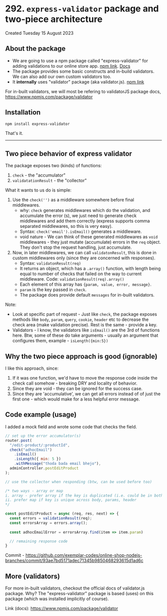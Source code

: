 # 292. `express-validator` package and two-piece architecture
Created Tuesday 15 August 2023

## About the package
- We are going to use a npm package called "express-validator" for adding validations to our online store app. [npm link](https://www.npmjs.com/package/express-validator). [Docs](https://express-validator.github.io/docs)
- The package provides some basic constructs and in-build validators. We can also add our own custom validators too.
- It **internally** uses "validator" package (aka validator.js). [npm link](https://www.npmjs.com/package/validator)

For in-built validators, we will most be refering to validatorJS package docs, https://www.npmjs.com/package/validator


## Installation
```sh
npm install express-validator
```

That's it.

---

## Two piece behavior of express validator
The package exposes two (kinds) of functions:
1. `check` - the "accumulator"
2. `validatationResult` - the "collector"

What it wants to us do is simple:
1. Use the `check('')` as a middleware somewhere before final middlewares. 
	- why: `check` generates middlewares which do the validation, and accumulate the error (s), we just need to generate check middlewares and add them correctly (express supports comma separated middlewares, so this is very easy). 
	- Syntax: `check('email').isEmail()` generates a middleware. 
	- void nature - We can think of these generated middlewares as `void` middlewares - they just mutate (accumulate) errors in the `req` object. They don't stop the request handling, just accumulate.
2. Now, in later middlewares, we can call `validatonResult`, this is done in custom middlewares only (since they are concerned with responses). 
	- Syntax: `validatonResult(req)`
	- It returns an object, which has a `.array()` function, with length being equal to number of checks that failed on the way to current middleware. Code: `validationResult(req).array()`
	- Each element of this array has `{param, value, error, message}`.
	- `param` is the key passed in `check`.
	- The package does provide default `messages` for in-built validators.

Note: 
- Look at specific part of request - Just like `check`, the package exposes methods like `body`, `param`, `query`, `cookie`, `header` etc to decrease the check area (make validation precise). Rest is the same - provide a key.
- Validators - I know, the validators  like `isEmail()` are the 3rd of functions here. Btw, some of these do take arguments - usually an argument that configures them, example - `isLength({min:5})`


## Why the two piece approach is good (ignorable)
I like this approach, since:
1. If it was one function, we'd have to move the response code inside the check call somehow - breaking DRY and locality of behavior.
2. Since they are void - they can be ignored for the success case.
3. Since they are 'accumulative', we can get all errors instead of of just the first one - which would make for a less helpful error message.


## Code example (usage)
I added a mock field and wrote some code that checks the field.

```js
// set up the error accumulator(s)
router.post(
  "/edit-product/:productId",
  check("adhocEmail")
    .isEmail()
    .isLength({ min: 5 })
    .withMessage("thoda bada email bhejo"),
  adminController.postEditProduct
);

```

```js
// use the collector when responding (btw, can be used before too)

/* two ways - array or map
i. array - prefer array if the key is duplicated (i.e. could be in both body and params, or header)
ii. prefer map if key is unique across body, params, header
*/

const postEditProduct = async (req, res, next) => {
  const errors = validationResult(req);
  const errorsArray = errors.array();
	
  const adhocEmailError = errorsArray.find(item => item.param)

  // remaining response code
}
```

Commit - https://github.com/exemplar-codes/online-shop-nodejs-branches/commit/93ae7bd5171adec71345b9850468293615d1ad6c
## More (validators)
For more in-built validators, checkout the official docs of validator.js package. Why? The "express-validator" package is based (uses) on this package (which was installed implicitly of course).

Link (docs): https://www.npmjs.com/package/validator